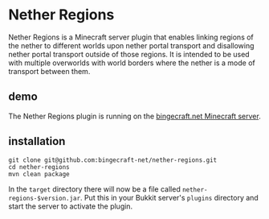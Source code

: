 # Nether Regions

Nether Regions is a Minecraft server plugin that enables linking regions of the nether
to different worlds upon nether portal transport and disallowing nether portal transport
outside of those regions. It is intended to be used with multiple overworlds with world 
borders where the nether is a mode of transport between them.

## demo

The Nether Regions plugin is running on the [bingecraft.net Minecraft server](https://bingecraft.net).


## installation

```
git clone git@github.com:bingecraft-net/nether-regions.git
cd nether-regions
mvn clean package
```

In the `target` directory there will now be a file called `nether-regions-$version.jar`. Put this in your Bukkit
server's `plugins` directory and start the server to activate the plugin.
